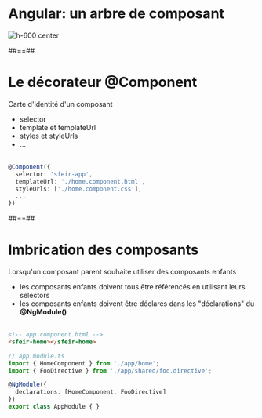 <!-- .slide -->
# Angular: un arbre de composant

![h-600 center](assets/images/school/components/component_tree.png)

##==##
<!-- .slide: class="with-code inconsolata" -->
# Le décorateur @Component
Carte d'identité d'un composant<br/>

- selector
- template et templateUrl
- styles et styleUrls
- ...<br/><br/>

```typescript
@Component({
  selector: 'sfeir-app',
  templateUrl: './home.component.html', 
  styleUrls: ['./home.component.css'],
  ...
})
```
<!-- .element: class="big-code" -->

##==##

<!-- .slide: class="with-code inconsolata" -->
# Imbrication des composants
Lorsqu'un composant parent souhaite utiliser des composants enfants<br/>

- les composants enfants doivent tous être référencés en utilisant leurs selectors
- les composants enfants doivent être déclarés dans les "déclarations" du <b>@NgModule()</b><br/><br/>

```html
<!-- app.component.html -->
<sfeir-home></sfeir-home>
```
<!-- .element: class="big-code" -->

```typescript
// app.module.ts
import { HomeComponent } from './app/home';
import { FooDirective } from './app/shared/foo.directive';

@NgModule({
  declarations: [HomeComponent, FooDirective]  
})
export class AppModule { }
```
<!-- .element: class="big-code" -->

